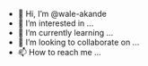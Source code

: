 - 👋 Hi, I’m @wale-akande
- 👀 I’m interested in ...
- 🌱 I’m currently learning ...
- 💞️ I’m looking to collaborate on ...
- 📫 How to reach me ...

<!---
wale-akande/wale-akande is a ✨ special ✨ repository because its `README.md` (this file) appears on your GitHub profile.
You can click the Preview link to take a look at your changes.
--->
